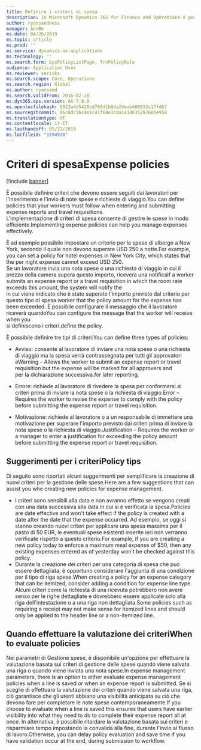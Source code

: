 ```yaml
---
title: Definire i criteri di spesa
description: In Microsoft Dynamics 365 for Finance and Operations è possibile definire criteri di spesa che devono essere seguiti dai lavoratori per l'inserimento e l'invio di note spese e richieste di viaggio.
author: ryansandness
manager: AnnBe
ms.date: 04/26/2019
ms.topic: article
ms.prod: ''
ms.service: dynamics-ax-applications
ms.technology: ''
ms.search.form: SysPolicyListPage, TrvPolicyRule
audience: Application User
ms.reviewer: sericks
ms.search.scope: Core, Operations
ms.search.region: Global
ms.author: ryansand
ms.search.validFrom: 2016-02-28
ms.dyn365.ops.version: AX 7.0.0
ms.openlocfilehash: 6923a4d5420cd768d1b0da24eab406033c17fd67
ms.sourcegitcommit: 06c8dc5bc4e1c41f68e1cda141d61529768be958
ms.translationtype: HT
ms.contentlocale: it-IT
ms.lasthandoff: 05/22/2019
ms.locfileid: "1594938"
---
```

# <a name="expense-policies"></a><span data-ttu-id="7b6c1-103">Criteri di spesa</span><span class="sxs-lookup"><span data-stu-id="7b6c1-103">Expense policies</span></span>

[!include [banner](../includes/banner.md)]

<span data-ttu-id="7b6c1-104">È possibile definire criteri che devono essere seguiti dai lavoratori per l'inserimento e l'invio di note spese e richieste di viaggio.</span><span class="sxs-lookup"><span data-stu-id="7b6c1-104">You can define policies that your workers must follow when entering and submitting expense reports and travel requisitions.</span></span>         
<span data-ttu-id="7b6c1-105">L'implementazione di criteri di spesa consente di gestire le spese in modo efficiente.</span><span class="sxs-lookup"><span data-stu-id="7b6c1-105">Implementing expense policies can help you manage expenses effectively.</span></span>         

<span data-ttu-id="7b6c1-106">È ad esempio possibile impostare un criterio per le spese di albergo a New York, secondo il quale non devono superare USD 250 a notte.</span><span class="sxs-lookup"><span data-stu-id="7b6c1-106">For example, you can set a policy for hotel expenses in New York City, which states that the per night expense cannot exceed USD 250.</span></span>       
<span data-ttu-id="7b6c1-107">Se un lavoratore invia una nota spese o una richiesta di viaggio in cui il prezzo della camera supera questo importo, riceverà una notifica</span><span class="sxs-lookup"><span data-stu-id="7b6c1-107">If a worker submits an expense report or a travel requisition in which the room rate exceeds this amount, the system will notify the</span></span>        
<span data-ttu-id="7b6c1-108">in cui viene indicato che è stato superato l'importo previsto dal criterio per questo tipo di spesa.</span><span class="sxs-lookup"><span data-stu-id="7b6c1-108">worker that the policy amount for the expense has been exceeded.</span></span> <span data-ttu-id="7b6c1-109">È possibile configurare il messaggio che il lavoratore riceverà quando</span><span class="sxs-lookup"><span data-stu-id="7b6c1-109">You can configure the message that the worker will receive when you</span></span>        
<span data-ttu-id="7b6c1-110">si definiscono i criteri.</span><span class="sxs-lookup"><span data-stu-id="7b6c1-110">define the policy.</span></span>      
        
<span data-ttu-id="7b6c1-111">È possibile definire tre tipi di criteri:</span><span class="sxs-lookup"><span data-stu-id="7b6c1-111">You can define three types of policies:</span></span>         
        
- <span data-ttu-id="7b6c1-112">Avviso: consente al lavoratore di inviare una nota spese o una richiesta di viaggio ma la spesa verrà contrassegnata per tutti gli approvatori e</span><span class="sxs-lookup"><span data-stu-id="7b6c1-112">Warning – Allows the worker to submit an expense report or travel requisition but the expense will be marked for all approvers and</span></span>        
  <span data-ttu-id="7b6c1-113">per la dichiarazione successiva.</span><span class="sxs-lookup"><span data-stu-id="7b6c1-113">for later reporting.</span></span>        

- <span data-ttu-id="7b6c1-114">Errore: richiede al lavoratore di rivedere la spesa per conformarsi ai criteri prima di inviare la nota spese o la richiesta di viaggio.</span><span class="sxs-lookup"><span data-stu-id="7b6c1-114">Error – Requires the worker to revise the expense to comply with the policy before submitting the expense report or travel requisition.</span></span>       
 
 - <span data-ttu-id="7b6c1-115">Motivazione: richiede al lavoratore o a un responsabile di immettere una motivazione per superare l'importo previsto dai criteri prima di inviare la nota spese o la richiesta di viaggio.</span><span class="sxs-lookup"><span data-stu-id="7b6c1-115">Justification – Requires the worker or a manager to enter a justification for exceeding the policy amount before submitting the expense report or travel requisition.</span></span>        

## <a name="policy-tips"></a><span data-ttu-id="7b6c1-116">Suggerimenti per i criteri</span><span class="sxs-lookup"><span data-stu-id="7b6c1-116">Policy tips</span></span>
<span data-ttu-id="7b6c1-117">Di seguito sono riportati alcuni suggerimenti per semplificare la creazione di nuovi criteri per la gestione delle spese.</span><span class="sxs-lookup"><span data-stu-id="7b6c1-117">Here are a few suggestions that can assist you whe creating new policies for expense management.</span></span> 
* <span data-ttu-id="7b6c1-118">I criteri sono sensibili alla data e non avranno effetto se vengono creati con una data successiva alla data in cui si è verificata la spesa.</span><span class="sxs-lookup"><span data-stu-id="7b6c1-118">Policies are date effective and won't take effect if the policy is created with a date after the date that the expense occurred.</span></span> <span data-ttu-id="7b6c1-119">Ad esempio, se oggi si stanno creando nuovi criteri per applicare una spesa massima per il pasto di 50 EUR, le eventuali spese esistenti inserite ieri non verranno verificate rispetto a questo criterio.</span><span class="sxs-lookup"><span data-stu-id="7b6c1-119">For example, if you are creating a new policy today to enforce a maximum meal expense of $50, then any existing expenses entered as of yesterday won't be checked against this policy.</span></span>
* <span data-ttu-id="7b6c1-120">Durante la creazione dei criteri per una categoria di spesa che può essere dettagliata, è opportuno considerare l'aggiunta di una condizione per il tipo di riga spese.</span><span class="sxs-lookup"><span data-stu-id="7b6c1-120">When creating a policy for an expense category that can be itemized, consider adding a condition for expense line type.</span></span> <span data-ttu-id="7b6c1-121">Alcuni criteri come la richiesta di una ricevuta potrebbero non avere senso per le righe dettagliate e dovrebbero essere applicate solo alla riga dell'intestazione o a una riga non dettagliata.</span><span class="sxs-lookup"><span data-stu-id="7b6c1-121">Some policies such as requiring a receipt may not make sense for itemized lines and should only be applied to the header line or a non-itemized line.</span></span> 

## <a name="when-to-evaluate-policies"></a><span data-ttu-id="7b6c1-122">Quando effettuare la valutazione dei criteri</span><span class="sxs-lookup"><span data-stu-id="7b6c1-122">When to evaluate policies</span></span>

<span data-ttu-id="7b6c1-123">Nei parametri di Gestione spese, è disponibile un'opzione per effettuare la valutazione basata sui criteri di gestione delle spese quando viene salvata una riga o quando viene inviata una nota spese.</span><span class="sxs-lookup"><span data-stu-id="7b6c1-123">In expense management parameters, there is an option to either evaluate expense management policies when a line is saved or when an expense report is submitted.</span></span> <span data-ttu-id="7b6c1-124">Se si sceglie di effettuare la valutazione dei criteri quando viene salvata una riga, ciò garantisce che gli utenti abbiano una visibilità anticipata su ciò che devono fare per completare le note spese contemporaneamente.</span><span class="sxs-lookup"><span data-stu-id="7b6c1-124">If you choose to evaluate when a line is saved this ensures that users have earlier visibility into what they need to do to complete their expense report all at once.</span></span> <span data-ttu-id="7b6c1-125">In alternativa, è possibile ritardare la valutazione basata sui criteri e risparmiare tempo impostando la convalida alla fine, durante l'invio al flusso di lavoro.</span><span class="sxs-lookup"><span data-stu-id="7b6c1-125">Otherwise, you can delay policy evaluation and save time if you have validation occur at the end, during submission to workflow.</span></span>
